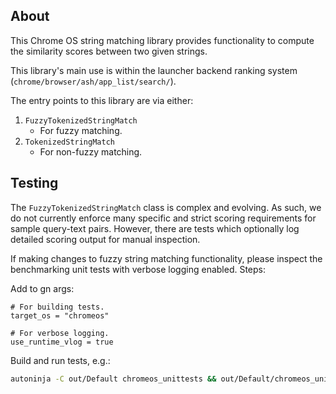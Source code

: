 ## About

This Chrome OS string matching library provides functionality to compute the
similarity scores between two given strings.

This library's main use is within the launcher backend ranking system
(`chrome/browser/ash/app_list/search/`).

The entry points to this library are via either:

1. `FuzzyTokenizedStringMatch`
    * For fuzzy matching.
1. `TokenizedStringMatch`
    * For non-fuzzy matching.

## Testing

The `FuzzyTokenizedStringMatch` class is complex and evolving. As such, we do
not currently enforce many specific and strict scoring requirements for sample
query-text pairs. However, there are tests which optionally log detailed
scoring output for manual inspection.

If making changes to fuzzy string matching functionality, please inspect the
benchmarking unit tests with verbose logging enabled. Steps:

Add to gn args:

```
# For building tests.
target_os = "chromeos"

# For verbose logging.
use_runtime_vlog = true
```

Build and run tests, e.g.:

```sh
autoninja -C out/Default chromeos_unittests && out/Default/chromeos_unittests --gtest_filter="*FuzzyTokenizedStringMatchTest.Benchmark*" --v=1
```
